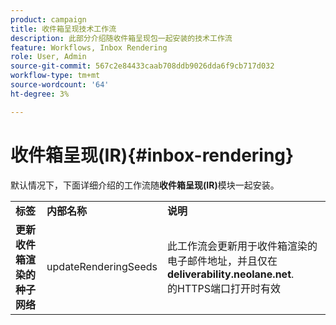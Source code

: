 ```yaml
---
product: campaign
title: 收件箱呈现技术工作流
description: 此部分介绍随收件箱呈现包一起安装的技术工作流
feature: Workflows, Inbox Rendering
role: User, Admin
source-git-commit: 567c2e84433caab708ddb9026dda6f9cb717d032
workflow-type: tm+mt
source-wordcount: '64'
ht-degree: 3%

---
```



# 收件箱呈现(IR){#inbox-rendering}



默认情况下，下面详细介绍的工作流随&#x200B;**收件箱呈现(IR)**&#x200B;模块一起安装。

<table> 
 <tbody> 
  <tr> 
   <td> <strong>标签</strong><br /> </td> 
   <td> <strong>内部名称</strong><br /> </td> 
   <td> <strong>说明</strong><br /> </td> 
  </tr> 
  <tr> 
   <td> <strong>更新收件箱渲染的种子网络</strong><br /> </td> 
   <td> <span class="uicontrol">updateRenderingSeeds</span> <br /> </td> 
   <td> 此工作流会更新用于收件箱渲染的电子邮件地址，并且仅在<strong>deliverability.neolane.net</strong>.<br />的HTTPS端口打开时有效 </td> 
  </tr> 
 </tbody> 
</table>

